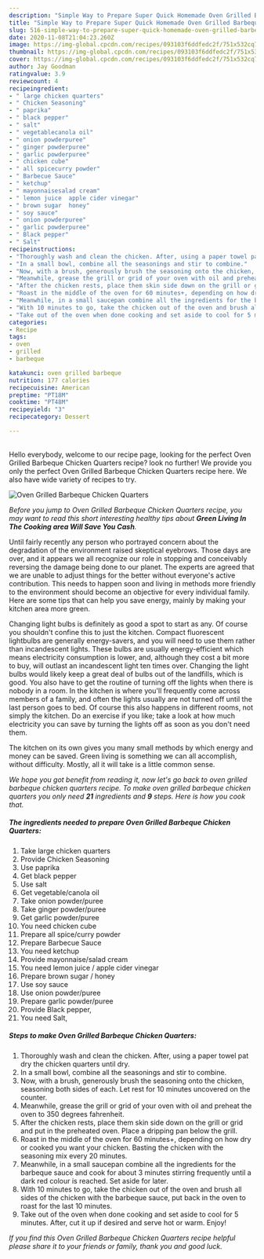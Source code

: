 ```yaml
---
description: "Simple Way to Prepare Super Quick Homemade Oven Grilled Barbeque Chicken Quarters"
title: "Simple Way to Prepare Super Quick Homemade Oven Grilled Barbeque Chicken Quarters"
slug: 516-simple-way-to-prepare-super-quick-homemade-oven-grilled-barbeque-chicken-quarters
date: 2020-11-08T21:04:23.260Z
image: https://img-global.cpcdn.com/recipes/093103f6ddfedc2f/751x532cq70/oven-grilled-barbeque-chicken-quarters-recipe-main-photo.jpg
thumbnail: https://img-global.cpcdn.com/recipes/093103f6ddfedc2f/751x532cq70/oven-grilled-barbeque-chicken-quarters-recipe-main-photo.jpg
cover: https://img-global.cpcdn.com/recipes/093103f6ddfedc2f/751x532cq70/oven-grilled-barbeque-chicken-quarters-recipe-main-photo.jpg
author: Jay Goodman
ratingvalue: 3.9
reviewcount: 4
recipeingredient:
- " large chicken quarters"
- " Chicken Seasoning"
- " paprika"
- " black pepper"
- " salt"
- " vegetablecanola oil"
- " onion powderpuree"
- " ginger powderpuree"
- " garlic powderpuree"
- " chicken cube"
- " all spicecurry powder"
- " Barbecue Sauce"
- " ketchup"
- " mayonnaisesalad cream"
- " lemon juice  apple cider vinegar"
- " brown sugar  honey"
- " soy sauce"
- " onion powderpuree"
- " garlic powderpuree"
- " Black pepper"
- " Salt"
recipeinstructions:
- "Thoroughly wash and clean the chicken. After, using a paper towel pat dry the chicken quarters until dry."
- "In a small bowl, combine all the seasonings and stir to combine."
- "Now, with a brush, generously brush the seasoning onto the chicken, seasoning both sides of each. Let rest for 10 minutes uncovered on the counter."
- "Meanwhile, grease the grill or grid of your oven with oil and preheat the oven to 350 degrees fahrenheit."
- "After the chicken rests, place them skin side down on the grill or grid and put in the preheated oven. Place a dripping pan below the grill."
- "Roast in the middle of the oven for 60 minutes+, depending on how dry or cooked you want your chicken. Basting the chicken with the seasoning mix every 20 minutes."
- "Meanwhile, in a small saucepan combine all the ingredients for the barbeque sauce and cook for about 3 minutes stirring frequently until a dark red colour is reached. Set aside for later."
- "With 10 minutes to go, take the chicken out of the oven and brush all sides of the chicken with the barbeque sauce, put back in the oven to roast for the last 10 minutes."
- "Take out of the oven when done cooking and set aside to cool for 5 minutes. After, cut it up if desired and serve hot or warm. Enjoy!"
categories:
- Recipe
tags:
- oven
- grilled
- barbeque

katakunci: oven grilled barbeque 
nutrition: 177 calories
recipecuisine: American
preptime: "PT18M"
cooktime: "PT48M"
recipeyield: "3"
recipecategory: Dessert

---
```

<br>
Hello everybody, welcome to our recipe page, looking for the perfect Oven Grilled Barbeque Chicken Quarters recipe? look no further! We provide you only the perfect Oven Grilled Barbeque Chicken Quarters recipe here. We also have wide variety of recipes to try.
<br>


![Oven Grilled Barbeque Chicken Quarters](https://img-global.cpcdn.com/recipes/093103f6ddfedc2f/751x532cq70/oven-grilled-barbeque-chicken-quarters-recipe-main-photo.jpg)

<i>Before you jump to Oven Grilled Barbeque Chicken Quarters recipe, you may want to read this short interesting healthy tips about 
<strong>Green Living In The Cooking area Will Save You Cash</strong>.</i>
</br>

Until fairly recently any person who portrayed concern about the degradation of the environment raised skeptical eyebrows. Those days are over, and it appears we all recognize our role in stopping and conceivably reversing the damage being done to our planet. The experts are agreed that we are unable to adjust things for the better without everyone's active contribution. This needs to happen soon and living in methods more friendly to the environment should become an objective for every individual family. Here are some tips that can help you save energy, mainly by making your kitchen area more green.

Changing light bulbs is definitely as good a spot to start as any. Of course you shouldn't confine this to just the kitchen. Compact fluorescent lightbulbs are generally energy-savers, and you will need to use them rather than incandescent lights. These bulbs are usually energy-efficient which means electricity consumption is lower, and, although they cost a bit more to buy, will outlast an incandescent light ten times over. Changing the light bulbs would likely keep a great deal of bulbs out of the landfills, which is good. You also have to get the routine of turning off the lights when there is nobody in a room. In the kitchen is where you'll frequently come across members of a family, and often the lights usually are not turned off until the last person goes to bed. Of course this also happens in different rooms, not simply the kitchen. Do an exercise if you like; take a look at how much electricity you can save by turning the lights off as soon as you don't need them.

The kitchen on its own gives you many small methods by which energy and money can be saved. Green living is something we can all accomplish, without difficulty. Mostly, all it will take is a little common sense.


<i>We hope you got benefit from reading it, now let's go back to oven grilled barbeque chicken quarters recipe. To make oven grilled barbeque chicken quarters you only need <strong>21</strong> ingredients and <strong>9</strong> steps. Here is how you cook that.
</i>

##### The ingredients needed to prepare Oven Grilled Barbeque Chicken Quarters:

1. Take  large chicken quarters
1. Provide  Chicken Seasoning
1. Use  paprika
1. Get  black pepper
1. Use  salt
1. Get  vegetable/canola oil
1. Take  onion powder/puree
1. Take  ginger powder/puree
1. Get  garlic powder/puree
1. You need  chicken cube
1. Prepare  all spice/curry powder
1. Prepare  Barbecue Sauce
1. You need  ketchup
1. Provide  mayonnaise/salad cream
1. You need  lemon juice / apple cider vinegar
1. Prepare  brown sugar / honey
1. Use  soy sauce
1. Use  onion powder/puree
1. Prepare  garlic powder/puree
1. Provide  Black pepper,
1. You need  Salt,


##### Steps to make Oven Grilled Barbeque Chicken Quarters:

1. Thoroughly wash and clean the chicken. After, using a paper towel pat dry the chicken quarters until dry.
1. In a small bowl, combine all the seasonings and stir to combine.
1. Now, with a brush, generously brush the seasoning onto the chicken, seasoning both sides of each. Let rest for 10 minutes uncovered on the counter.
1. Meanwhile, grease the grill or grid of your oven with oil and preheat the oven to 350 degrees fahrenheit.
1. After the chicken rests, place them skin side down on the grill or grid and put in the preheated oven. Place a dripping pan below the grill.
1. Roast in the middle of the oven for 60 minutes+, depending on how dry or cooked you want your chicken. Basting the chicken with the seasoning mix every 20 minutes.
1. Meanwhile, in a small saucepan combine all the ingredients for the barbeque sauce and cook for about 3 minutes stirring frequently until a dark red colour is reached. Set aside for later.
1. With 10 minutes to go, take the chicken out of the oven and brush all sides of the chicken with the barbeque sauce, put back in the oven to roast for the last 10 minutes.
1. Take out of the oven when done cooking and set aside to cool for 5 minutes. After, cut it up if desired and serve hot or warm. Enjoy!


<i>If you find this Oven Grilled Barbeque Chicken Quarters recipe helpful please share it to your friends or family, thank you and good luck.</i>
